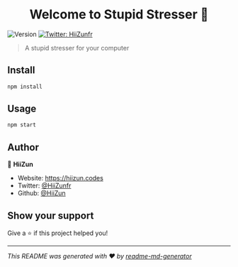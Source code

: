 <h1 align="center">Welcome to Stupid Stresser 👋</h1>
<p>
  <img alt="Version" src="https://img.shields.io/badge/version-1.0.0-blue.svg?cacheSeconds=2592000" />
  <a href="https://twitter.com/HiiZunfr" target="_blank">
    <img alt="Twitter: HiiZunfr" src="https://img.shields.io/twitter/follow/HiiZunfr.svg?style=social" />
  </a>
</p>

> A stupid stresser for your computer

## Install

```sh
npm install
```

## Usage

```sh
npm start
```

## Author

👤 **HiiZun**

* Website: https://hiizun.codes
* Twitter: [@HiiZunfr](https://twitter.com/HiiZunfr)
* Github: [@HiiZun](https://github.com/HiiZun)

## Show your support

Give a ⭐️ if this project helped you!

***
_This README was generated with ❤️ by [readme-md-generator](https://github.com/kefranabg/readme-md-generator)_